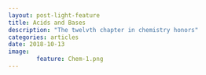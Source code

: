 ```yaml
---
layout: post-light-feature
title: Acids and Bases
description: "The twelvth chapter in chemistry honors"
categories: articles
date: 2018-10-13
image:
        feature: Chem-1.png
---
```

